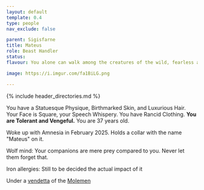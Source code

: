 ```yaml
---
layout: default
template: 0.4
type: people
nav_exclude: false

parent: Sigisfarne
title: Mateus
role: Beast Handler
status: 
flavour: You alone can walk among the creatures of the wild, fearless and in control. You share a connection with animals that others can only dream of... so long as you don't become their snack.

image: https://i.imgur.com/fa1BiLG.png

---
```


{% include header_directories.md %}

You have a Statuesque Physique, Birthmarked Skin, and Luxurious Hair. Your Face is Square, your Speech Whispery. You have Rancid Clothing. **You are Tolerant and Vengeful.** You are 37 years old.

Woke up with Amnesia in February 2025. Holds a collar with the name "Mateus" on it.

Wolf mind: Your companions are mere prey compared to you. Never let them forget that.

Iron allergies: Still to be decided the actual impact of it

Under a [vendetta](../../campaigns/Book_01/ep_004.md) of the [Molemen](../DuskmeadowFringe/PiotChant.md)
